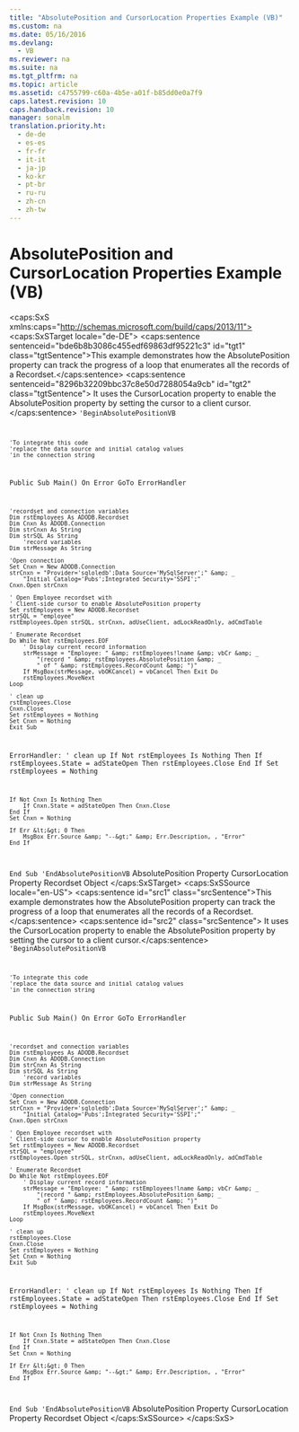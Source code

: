 ```yaml
---
title: "AbsolutePosition and CursorLocation Properties Example (VB)"
ms.custom: na
ms.date: 05/16/2016
ms.devlang: 
  - VB
ms.reviewer: na
ms.suite: na
ms.tgt_pltfrm: na
ms.topic: article
ms.assetid: c4755799-c60a-4b5e-a01f-b85dd0e0a7f9
caps.latest.revision: 10
caps.handback.revision: 10
manager: sonalm
translation.priority.ht: 
  - de-de
  - es-es
  - fr-fr
  - it-it
  - ja-jp
  - ko-kr
  - pt-br
  - ru-ru
  - zh-cn
  - zh-tw
---
```

# AbsolutePosition and CursorLocation Properties Example (VB)
<?xml version="1.0" encoding="utf-8"?>
<caps:SxS xmlns:caps="http://schemas.microsoft.com/build/caps/2013/11">
  <caps:SxSTarget locale="de-DE">
    <developerReferenceWithoutSyntaxDocument xsi:schemaLocation="http://ddue.schemas.microsoft.com/authoring/2003/5 http://dduestorage.blob.core.windows.net/ddueschema/developer.xsd" xmlns="http://ddue.schemas.microsoft.com/authoring/2003/5" xmlns:xlink="http://www.w3.org/1999/xlink" xmlns:xsi="http://www.w3.org/2001/XMLSchema-instance">
      <introduction>
        <para>
          <caps:sentence sentenceid="bde6b8b3086c455edf69863df95221c3" id="tgt1" class="tgtSentence">This example demonstrates how the <legacyLink xlink:href="79f8ee5e-fc70-46d8-8c29-ebf943c66592">AbsolutePosition</legacyLink> property can track the progress of a loop that enumerates all the records of a <legacyLink xlink:href="ede1415f-c3df-4cc5-a05b-2576b2b84b60">Recordset</legacyLink>.</caps:sentence>
          <caps:sentence sentenceid="8296b32209bbc37c8e50d7288054a9cb" id="tgt2" class="tgtSentence"> It uses the <legacyLink xlink:href="39c8d86e-7ee9-4182-be5e-aad5ce952f84">CursorLocation</legacyLink> property to enable the <legacyBold>AbsolutePosition</legacyBold> property by setting the cursor to a client cursor.</caps:sentence>
        </para>
        <code>'BeginAbsolutePositionVB

    'To integrate this code
    'replace the data source and initial catalog values
    'in the connection string
    
Public Sub Main()
    On Error GoTo ErrorHandler

    'recordset and connection variables
    Dim rstEmployees As ADODB.Recordset
    Dim Cnxn As ADODB.Connection
    Dim strCnxn As String
    Dim strSQL As String
        'record variables
    Dim strMessage As String
    
    'Open connection
    Set Cnxn = New ADODB.Connection
    strCnxn = "Provider='sqloledb';Data Source='MySqlServer';" &amp; _
        "Initial Catalog='Pubs';Integrated Security='SSPI';"
    Cnxn.Open strCnxn

    ' Open Employee recordset with
    ' Client-side cursor to enable AbsolutePosition property
    Set rstEmployees = New ADODB.Recordset
    strSQL = "employee"
    rstEmployees.Open strSQL, strCnxn, adUseClient, adLockReadOnly, adCmdTable
   
    ' Enumerate Recordset
    Do While Not rstEmployees.EOF
        ' Display current record information
        strMessage = "Employee: " &amp; rstEmployees!lname &amp; vbCr &amp; _
            "(record " &amp; rstEmployees.AbsolutePosition &amp; _
            " of " &amp; rstEmployees.RecordCount &amp; ")"
        If MsgBox(strMessage, vbOKCancel) = vbCancel Then Exit Do
        rstEmployees.MoveNext
    Loop

    ' clean up
    rstEmployees.Close
    Cnxn.Close
    Set rstEmployees = Nothing
    Set Cnxn = Nothing
    Exit Sub
    
ErrorHandler:
   ' clean up
    If Not rstEmployees Is Nothing Then
        If rstEmployees.State = adStateOpen Then rstEmployees.Close
    End If
    Set rstEmployees = Nothing
    
    If Not Cnxn Is Nothing Then
        If Cnxn.State = adStateOpen Then Cnxn.Close
    End If
    Set Cnxn = Nothing
    
    If Err &lt;&gt; 0 Then
        MsgBox Err.Source &amp; "--&gt;" &amp; Err.Description, , "Error"
    End If
End Sub
'EndAbsolutePositionVB</code>
      </introduction>
      <relatedTopics>
        <link xlink:href="79f8ee5e-fc70-46d8-8c29-ebf943c66592">AbsolutePosition Property</link>
        <link xlink:href="39c8d86e-7ee9-4182-be5e-aad5ce952f84">CursorLocation Property</link>
        <link xlink:href="ede1415f-c3df-4cc5-a05b-2576b2b84b60">Recordset Object</link>
      </relatedTopics>
    </developerReferenceWithoutSyntaxDocument>
  </caps:SxSTarget>
  <caps:SxSSource locale="en-US">
    <developerReferenceWithoutSyntaxDocument xsi:schemaLocation="http://ddue.schemas.microsoft.com/authoring/2003/5 http://dduestorage.blob.core.windows.net/ddueschema/developer.xsd" xmlns="http://ddue.schemas.microsoft.com/authoring/2003/5" xmlns:xlink="http://www.w3.org/1999/xlink" xmlns:xsi="http://www.w3.org/2001/XMLSchema-instance">
      <introduction>
        <para>
          <caps:sentence id="src1" class="srcSentence">This example demonstrates how the <legacyLink xlink:href="79f8ee5e-fc70-46d8-8c29-ebf943c66592">AbsolutePosition</legacyLink> property can track the progress of a loop that enumerates all the records of a <legacyLink xlink:href="ede1415f-c3df-4cc5-a05b-2576b2b84b60">Recordset</legacyLink>.</caps:sentence>
          <caps:sentence id="src2" class="srcSentence"> It uses the <legacyLink xlink:href="39c8d86e-7ee9-4182-be5e-aad5ce952f84">CursorLocation</legacyLink> property to enable the <legacyBold>AbsolutePosition</legacyBold> property by setting the cursor to a client cursor.</caps:sentence>
        </para>
        <code>'BeginAbsolutePositionVB

    'To integrate this code
    'replace the data source and initial catalog values
    'in the connection string
    
Public Sub Main()
    On Error GoTo ErrorHandler

    'recordset and connection variables
    Dim rstEmployees As ADODB.Recordset
    Dim Cnxn As ADODB.Connection
    Dim strCnxn As String
    Dim strSQL As String
        'record variables
    Dim strMessage As String
    
    'Open connection
    Set Cnxn = New ADODB.Connection
    strCnxn = "Provider='sqloledb';Data Source='MySqlServer';" &amp; _
        "Initial Catalog='Pubs';Integrated Security='SSPI';"
    Cnxn.Open strCnxn

    ' Open Employee recordset with
    ' Client-side cursor to enable AbsolutePosition property
    Set rstEmployees = New ADODB.Recordset
    strSQL = "employee"
    rstEmployees.Open strSQL, strCnxn, adUseClient, adLockReadOnly, adCmdTable
   
    ' Enumerate Recordset
    Do While Not rstEmployees.EOF
        ' Display current record information
        strMessage = "Employee: " &amp; rstEmployees!lname &amp; vbCr &amp; _
            "(record " &amp; rstEmployees.AbsolutePosition &amp; _
            " of " &amp; rstEmployees.RecordCount &amp; ")"
        If MsgBox(strMessage, vbOKCancel) = vbCancel Then Exit Do
        rstEmployees.MoveNext
    Loop

    ' clean up
    rstEmployees.Close
    Cnxn.Close
    Set rstEmployees = Nothing
    Set Cnxn = Nothing
    Exit Sub
    
ErrorHandler:
   ' clean up
    If Not rstEmployees Is Nothing Then
        If rstEmployees.State = adStateOpen Then rstEmployees.Close
    End If
    Set rstEmployees = Nothing
    
    If Not Cnxn Is Nothing Then
        If Cnxn.State = adStateOpen Then Cnxn.Close
    End If
    Set Cnxn = Nothing
    
    If Err &lt;&gt; 0 Then
        MsgBox Err.Source &amp; "--&gt;" &amp; Err.Description, , "Error"
    End If
End Sub
'EndAbsolutePositionVB</code>
      </introduction>
      <relatedTopics>
        <link xlink:href="79f8ee5e-fc70-46d8-8c29-ebf943c66592">AbsolutePosition Property</link>
        <link xlink:href="39c8d86e-7ee9-4182-be5e-aad5ce952f84">CursorLocation Property</link>
        <link xlink:href="ede1415f-c3df-4cc5-a05b-2576b2b84b60">Recordset Object</link>
      </relatedTopics>
    </developerReferenceWithoutSyntaxDocument>
  </caps:SxSSource>
</caps:SxS>